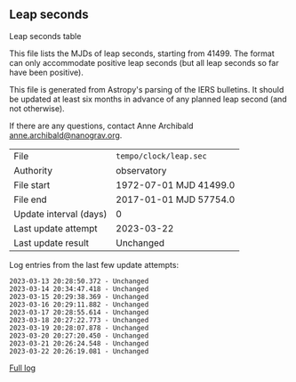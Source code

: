 
## Leap seconds

Leap seconds table

This file lists the MJDs of leap seconds, starting from 41499.
The format can only accommodate positive leap seconds (but all
leap seconds so far have been positive).

This file is generated from Astropy's parsing of the IERS
bulletins. It should be updated at least six months in advance
of any planned leap second (and not otherwise).

If there are any questions, contact Anne Archibald
<anne.archibald@nanograv.org>.

|     |     |
|:--- |:--- |
| File | `tempo/clock/leap.sec` |
| Authority | observatory |
| File start | 1972-07-01 MJD 41499.0 |
| File end | 2017-01-01 MJD 57754.0 |
| Update interval (days) | 0 |
| Last update attempt | 2023-03-22 |
| Last update result | Unchanged |

Log entries from the last few update attempts:
```
2023-03-13 20:28:50.372 - Unchanged
2023-03-14 20:34:47.418 - Unchanged
2023-03-15 20:29:38.369 - Unchanged
2023-03-16 20:29:11.882 - Unchanged
2023-03-17 20:28:55.614 - Unchanged
2023-03-18 20:27:22.773 - Unchanged
2023-03-19 20:28:07.878 - Unchanged
2023-03-20 20:27:20.450 - Unchanged
2023-03-21 20:26:24.548 - Unchanged
2023-03-22 20:26:19.081 - Unchanged
```
[Full log](https://raw.githubusercontent.com/ipta/pulsar-clock-corrections/main/log/tempo/clock/leap.sec.log)
